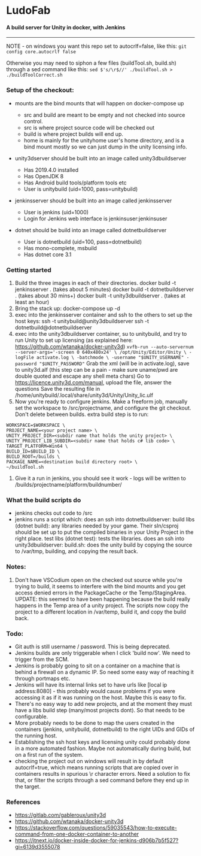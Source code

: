 # LudoFab
#### A build server for Unity in docker, with Jenkins
---

NOTE - on windows you want this repo set to autocrlf=false, like this:
`git config core.autocrlf false`

Otherwise you may need to siphon a few files (buildTool.sh, build.sh) through a sed command like this:
`sed $'s/\r$//' ./buildTool.sh > ./buildToolCorrect.sh`

### Setup of the checkout:
- mounts are the bind mounts that will happen on docker-compose up
	- src and build are meant to be empty and not checked into source control.
	- src is where project source code will be checked out
	- build is where project builds will end up.
	- home is mainly for the unityhome user's home directory, and is a bind mount mostly so we can just dump in the unity licensing info.

- unity3dserver should be built into an image called unity3dbuildserver
	- Has 2019.4.0 installed
	- Has OpenJDK 8
	- Has Android build tools/platform tools etc
	- User is unitybuild (uid=1000, pass=unitybuild)
- jenkinsserver should be built into an image called jenkinsserver
	- User is jenkins (uid=1000)
	- Login for Jenkins web interface is jenkinsuser:jenkinsuser
- dotnet should be build into an image called dotnetbuildserver
	- User is dotnetbuild (uid=100, pass=dotnetbuild)
	- Has mono-complete, msbuild
	- Has dotnet core 3.1

### Getting started
1. Build the three images in each of their directories.
	docker build -t jenkinsserver . (takes about 5 minutes)
	docker build -t dotnetbuildserver . (takes about 30 mins+)
	docker built -t unity3dbuildserver . (takes at least an hour)
1. Bring the stack up: docker-compose up -d
1. exec into the jenkinsserver container and ssh to the others to set up the host keys:
	ssh -t unitybuild@unity3dbuildserver
	ssh -t dotnetbuild@dotnetbuildserver
1. exec into the unity3dbuildserver container, su to unitybuild, and try to run Unity to set up licensing (as explained here: https://github.com/wtanaka/docker-unity3d)
	`
	xvfb-run --auto-servernum --server-args='-screen 0 640x480x24' \
/opt/Unity/Editor/Unity \
-logFile activate.log \
-batchmode \
-username "$UNITY_USERNAME" -password "$UNITY_PASSWORD"
	`
	Grab the xml (will be in activate.log), save to unity3d.alf (this step can be a pain - make sure uname/pwd are double quoted and escape any shell meta chars)
	Go to https://licence.unity3d.com/manual, upload the file, answer the questions
	Save the resulting file in /home/unitybuild/.local/share/unity3d/Unity/Unity_lic.ulf
1. Now you're ready to configure jenkins. Make a freeform job, manually set the workspace to /src/projectname, and configure the git checkout. Don't delete between builds. extra build step is to run:
```
WORKSPACE=$WORKSPACE \
PROJECT_NAME=<your project name> \
UNITY_PROJECT_DIR=<subdir name that holds the unity project> \
UNITY_PROJECT_LIB_SUBDIR=<subdir name that holds c# lib code> \
TARGET_PLATFORM=Win64 \
BUILD_ID=$BUILD_ID \
BUILD_ROOT=/builds \
PACKAGE_NAME=<destination build directory root> \
~/buildTool.sh
```
1. Give it a run in jenkins, you should see it work - logs will be written to /builds/projectname/platform/buildnumber/



### What the build scripts do
- jenkins checks out code to /src
- jenkins runs a script which:
	does an ssh into dotnetbuildserver:
		build libs (dotnet build): any libraries needed by your game. Their sln/csproj should be set up to put the compiled binaries in your Unity Project in the right place.
		test libs (dotnet test): tests the libraries.
	does an ssh into unity3dbuildserver:
		build.sh: does the unity build by copying the source to /var/tmp, building, and copying the result back. 

### Notes:
1. Don't have VSCodium open on the checked out source while you're trying to build, it seems to interfere with the bind mounts and you get access denied errors in the PackageCache or the Temp/StagingArea. UPDATE: this seemed to have been happening because the build really happens in the Temp area of a unity project. The scripts now copy the project to a different location in /var/temp, build it, and copy the build back.

### Todo:
- Git auth is still username / password. This is being deprecated.
- Jenkins builds are only triggerable when I click 'build now'. We need to trigger from the SCM.
- Jenkins is probably going to sit on a container on a machine that is behind a firewall on a dynamic IP. So need some easy way of reaching it through portmaps etc.
- Jenkins will have its internal links set to have urls like [local ip address:8080] - this probably would cause problems if you were accessing it as if it was running on the host. Maybe this is easy to fix.
- There's no easy way to add new projects, and at the moment they must have a libs build step (many/most projects dont). So that needs to be configurable.
- More probably needs to be done to map the users created in the containers (jenkins, unitybuild, dotnetbuild) to the right UIDs and GIDs of the running host.
- Establishing the ssh host keys and licensing unity could probably done in a more automated fashion. Maybe not automatically during build, but on a first run of the system.
- checking the project out on windows will result in by default autocrlf=true, which means running scripts that are copied over in containers results in spurious \r character errors. Need a solution to fix that, or filter the scripts through a sed command before they end up in the target.
### References

- https://gitlab.com/gableroux/unity3d
- https://github.com/wtanaka/docker-unity3d
- https://stackoverflow.com/questions/59035543/how-to-execute-command-from-one-docker-container-to-another
- https://itnext.io/docker-inside-docker-for-jenkins-d906b7b5f527?gi=6139d3555078
